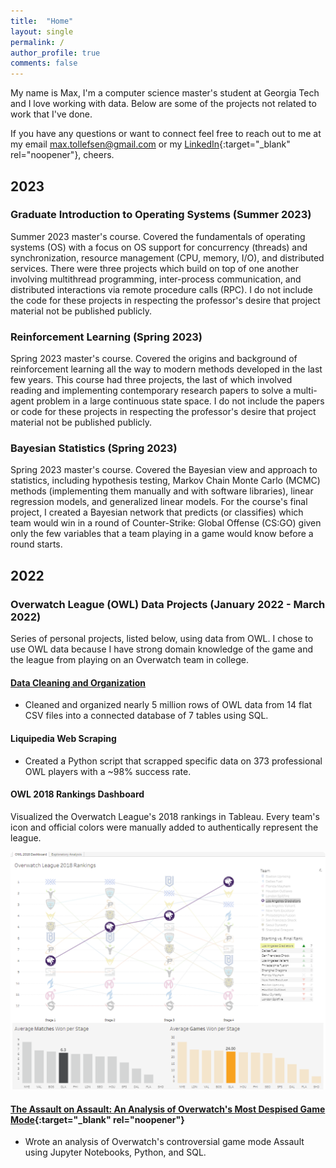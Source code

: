 ```yaml
---
title:  "Home"
layout: single
permalink: /
author_profile: true
comments: false
---
```


My name is Max, I'm a computer science master's student at Georgia Tech and I love working with data. Below are some of the projects not related to work that I've done.

If you have any questions or want to connect feel free to reach out to me at my email [max.tollefsen@gmail.com](mailto:max.tollefsen@gmail.com) or my [LinkedIn](https://www.linkedin.com/in/max-tollefsen/){:target="_blank" rel="noopener"}, cheers.


## 2023
### Graduate Introduction to Operating Systems (Summer 2023)
Summer 2023 master's course. Covered the fundamentals of operating systems (OS) with a focus on OS support for concurrency (threads) and synchronization, resource management (CPU, memory, I/O), and distributed services. There were three projects which build on top of one another involving multithread programming, inter-process communication, and distributed interactions via remote procedure calls (RPC). I do not include the code for these projects in respecting the professor's desire that project material not be published publicly.

### Reinforcement Learning (Spring 2023)
Spring 2023 master's course. Covered the origins and background of reinforcement learning all the way to modern methods developed in the last few years. This course had three projects, the last of which involved reading and implementing contemporary research papers to solve a multi-agent problem in a large continuous state space. I do not include the papers or code for these projects in respecting the professor's desire that project material not be published publicly.

### Bayesian Statistics (Spring 2023)
Spring 2023 master's course. Covered the Bayesian view and approach to statistics, including hypothesis testing, Markov Chain Monte Carlo (MCMC) methods (implementing them manually and with software libraries), linear regression models, and generalized linear models. For the course's final project, I created a Bayesian network that predicts (or classifies) which team would win in a round of Counter-Strike: Global Offense (CS:GO) given only the few variables that a team playing in a game would know before a round starts.


## 2022
### Overwatch League (OWL) Data Projects (January 2022 - March 2022)
Series of personal projects, listed below, using data from OWL. I chose to use OWL data because I have strong domain knowledge of the game and the league from playing on an Overwatch team in college.

#### [Data Cleaning and Organization](/portfolio/overwatch-league-data-cleanup/)
- Cleaned and organized nearly 5 million rows of OWL data from 14 flat CSV files into a connected database of 7 tables using SQL.

#### Liquipedia Web Scraping
- Created a Python script that scrapped specific data on 373 professional OWL players with a ~98% success rate.

#### OWL 2018 Rankings Dashboard
Visualized the Overwatch League's 2018 rankings in Tableau. Every team's icon and official colors were manually added to authentically represent the league.

![owl-2018-dashboard-example](/assets/images/owl-2018-dashboard-example.png)

#### [The Assault on Assault: An Analysis of Overwatch's Most Despised Game Mode](https://nbviewer.org/github/mtollefsen/overwatch-league-data-projects/blob/main/Notebooks/The%20Assault%20on%20Assault.ipynb){:target="_blank" rel="noopener"}
- Wrote an analysis of Overwatch's controversial game mode Assault using Jupyter Notebooks, Python, and SQL.

